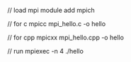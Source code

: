 // load mpi
module add mpich

// for c
mpicc mpi_hello.c -o hello

// for cpp
mpicxx mpi_hello.cpp -o hello

// run
mpiexec -n 4 ./hello